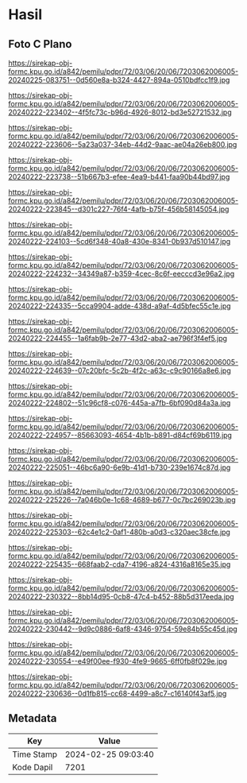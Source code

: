 # Hasil

## Foto C Plano

https://sirekap-obj-formc.kpu.go.id/a842/pemilu/pdpr/72/03/06/20/06/7203062006005-20240225-083751--0d560e8a-b324-4427-894a-0510bdfcc1f9.jpg

https://sirekap-obj-formc.kpu.go.id/a842/pemilu/pdpr/72/03/06/20/06/7203062006005-20240222-223402--4f5fc73c-b96d-4926-8012-bd3e52721532.jpg

https://sirekap-obj-formc.kpu.go.id/a842/pemilu/pdpr/72/03/06/20/06/7203062006005-20240222-223606--5a23a037-34eb-44d2-9aac-ae04a26eb800.jpg

https://sirekap-obj-formc.kpu.go.id/a842/pemilu/pdpr/72/03/06/20/06/7203062006005-20240222-223738--51b667b3-efee-4ea9-b441-faa90b44bd97.jpg

https://sirekap-obj-formc.kpu.go.id/a842/pemilu/pdpr/72/03/06/20/06/7203062006005-20240222-223845--d301c227-76f4-4afb-b75f-456b58145054.jpg

https://sirekap-obj-formc.kpu.go.id/a842/pemilu/pdpr/72/03/06/20/06/7203062006005-20240222-224103--5cd6f348-40a8-430e-8341-0b937d510147.jpg

https://sirekap-obj-formc.kpu.go.id/a842/pemilu/pdpr/72/03/06/20/06/7203062006005-20240222-224232--34349a87-b359-4cec-8c6f-eecccd3e96a2.jpg

https://sirekap-obj-formc.kpu.go.id/a842/pemilu/pdpr/72/03/06/20/06/7203062006005-20240222-224335--5cca9904-adde-438d-a9af-4d5bfec55c1e.jpg

https://sirekap-obj-formc.kpu.go.id/a842/pemilu/pdpr/72/03/06/20/06/7203062006005-20240222-224455--1a6fab9b-2e77-43d2-aba2-ae796f3f4ef5.jpg

https://sirekap-obj-formc.kpu.go.id/a842/pemilu/pdpr/72/03/06/20/06/7203062006005-20240222-224639--07c20bfc-5c2b-4f2c-a63c-c9c90166a8e6.jpg

https://sirekap-obj-formc.kpu.go.id/a842/pemilu/pdpr/72/03/06/20/06/7203062006005-20240222-224802--51c96cf8-c076-445a-a7fb-6bf090d84a3a.jpg

https://sirekap-obj-formc.kpu.go.id/a842/pemilu/pdpr/72/03/06/20/06/7203062006005-20240222-224957--85663093-4654-4b1b-b891-d84cf69b6119.jpg

https://sirekap-obj-formc.kpu.go.id/a842/pemilu/pdpr/72/03/06/20/06/7203062006005-20240222-225051--46bc6a90-6e9b-41d1-b730-239e1674c87d.jpg

https://sirekap-obj-formc.kpu.go.id/a842/pemilu/pdpr/72/03/06/20/06/7203062006005-20240222-225226--7a046b0e-1c68-4689-b677-0c7bc269023b.jpg

https://sirekap-obj-formc.kpu.go.id/a842/pemilu/pdpr/72/03/06/20/06/7203062006005-20240222-225303--62c4e1c2-0af1-480b-a0d3-c320aec38cfe.jpg

https://sirekap-obj-formc.kpu.go.id/a842/pemilu/pdpr/72/03/06/20/06/7203062006005-20240222-225435--668faab2-cda7-4196-a824-4316a8165e35.jpg

https://sirekap-obj-formc.kpu.go.id/a842/pemilu/pdpr/72/03/06/20/06/7203062006005-20240222-230322--8bb14d95-0cb8-47c4-b452-88b5d317eeda.jpg

https://sirekap-obj-formc.kpu.go.id/a842/pemilu/pdpr/72/03/06/20/06/7203062006005-20240222-230442--9d9c0886-6af8-4346-9754-59e84b55c45d.jpg

https://sirekap-obj-formc.kpu.go.id/a842/pemilu/pdpr/72/03/06/20/06/7203062006005-20240222-230554--e49f00ee-f930-4fe9-9665-6ff0fb8f029e.jpg

https://sirekap-obj-formc.kpu.go.id/a842/pemilu/pdpr/72/03/06/20/06/7203062006005-20240222-230636--0d1fb815-cc68-4499-a8c7-c16140f43af5.jpg


## Metadata

| Key        | Value               |
| ---------- | ------------------- |
| Time Stamp | 2024-02-25 09:03:40 |
| Kode Dapil | 7201                |



